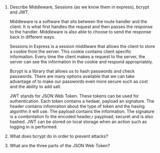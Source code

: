 <!-- Answers to the Short Answer Essay Questions go here -->

1.  Describe Middleware, Sessions (as we know them in express), bcrypt and JWT.

    Middleware is a software that sits between the route handler and the client. It is what first handles the request and then passes the response to the handler. Middleware is also able to choose to send the response back in different ways.

    Sessions in Express is a session middlware that allows the client to store a cookie from the server. This cookie contains client specific informaiton. Every time the client makes a request to the server, the server can see the information in the cookie and respond appropriately.

    Bcrypt is a library that allows us to hash passwords and check passwords. There are many options available that we can take advantage of to make our passwords even more secure such as cost and the ability to add salt.

    JWT stands for JSON Web Token. These tokens can be used for authentication. Each token contains a hedaer, payload an signature. The header contains infomraiton about the type of token and the hasing algorithn it will use. The payload contains the information. The signature is a combintation fo the encoded header,r paypload, securet and is also hashed. JWT can be stored on local storage when an action such as logging in is performed. 


2.  What does bcrypt do in order to prevent attacks?

3.  What are the three parts of the JSON Web Token?
